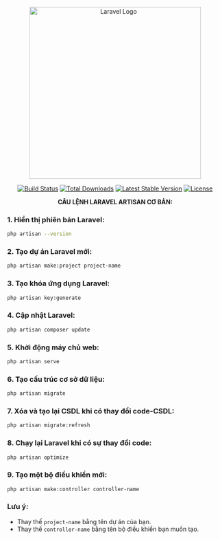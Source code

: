 <p align="center"><a href="https://laravel.com" target="_blank"><img src="https://raw.githubusercontent.com/laravel/art/master/logo-lockup/5%20SVG/2%20CMYK/1%20Full%20Color/laravel-logolockup-cmyk-red.svg" width="400" alt="Laravel Logo"></a></p>

<p align="center">
<a href="https://github.com/laravel/framework/actions"><img src="https://github.com/laravel/framework/workflows/tests/badge.svg" alt="Build Status"></a>
<a href="https://packagist.org/packages/laravel/framework"><img src="https://img.shields.io/packagist/dt/laravel/framework" alt="Total Downloads"></a>
<a href="https://packagist.org/packages/laravel/framework"><img src="https://img.shields.io/packagist/v/laravel/framework" alt="Latest Stable Version"></a>
<a href="https://packagist.org/packages/laravel/framework"><img src="https://img.shields.io/packagist/l/laravel/framework" alt="License"></a>
</p>

**<p align="center"> CÂU LỆNH LARAVEL ARTISAN CƠ BẢN: </p>**

### **1. Hiển thị phiên bản Laravel:**

```bash
php artisan --version
```

### **2. Tạo dự án Laravel mới:**

```bash
php artisan make:project project-name
```

### **3. Tạo khóa ứng dụng Laravel:**

```bash
php artisan key:generate
```

### **4. Cập nhật Laravel:**

```bash
php artisan composer update
```

### **5. Khởi động máy chủ web:**

```bash
php artisan serve
```

### **6. Tạo cấu trúc cơ sở dữ liệu:**

```bash
php artisan migrate
```

### **7. Xóa và tạo lại CSDL khi có thay đổi code-CSDL:**

```bash
php artisan migrate:refresh
```

### **8. Chạy lại Laravel khi có sự thay đổi code:**

```bash
php artisan optimize
```

### **9. Tạo một bộ điều khiển mới:**

```bash
php artisan make:controller controller-name
```

### **Lưu ý:**

* Thay thế `project-name` bằng tên dự án của bạn.
* Thay thế `controller-name` bằng tên bộ điều khiển bạn muốn tạo.
